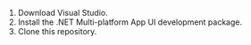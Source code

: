 1. Download Visual Studio.
1. Install the .NET Multi-platform App UI development package.
1. Clone this repository.
